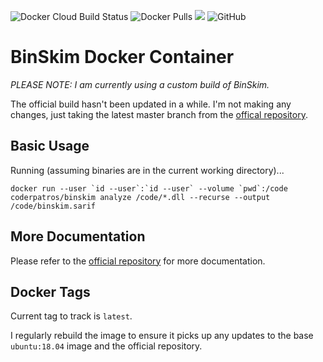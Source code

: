 ![Docker Cloud Build Status](https://img.shields.io/docker/cloud/build/coderpatros/binskim)
![Docker Pulls](https://img.shields.io/docker/pulls/coderpatros/binskim.svg)
[![](https://images.microbadger.com/badges/image/coderpatros/binskim.svg)](https://microbadger.com/images/coderpatros/binskim "Get your own image badge on microbadger.com")
![GitHub](https://img.shields.io/github/license/patros/docker-binskim)

BinSkim Docker Container
========================

_PLEASE NOTE: I am currently using a custom build of BinSkim._

The official build hasn't been updated in a while.
I'm not making any changes, just taking the latest master branch from the [offical repository](https://github.com/microsoft/binskim).

Basic Usage
-----------

Running (assuming binaries are in the current working directory)...

    docker run --user `id --user`:`id --user` --volume `pwd`:/code coderpatros/binskim analyze /code/*.dll --recurse --output /code/binskim.sarif

More Documentation
------------------

Please refer to the [official repository](https://github.com/microsoft/binskim) for more documentation.

Docker Tags
-----------

Current tag to track is `latest`.

I regularly rebuild the image to ensure it picks up any updates to the base `ubuntu:18.04` image and the official repository.
